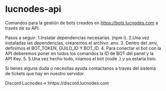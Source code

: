 # lucnodes-api
Comandos para la gestión de bots creados en https://bots.lucnodes.com a través de su API.

Pasos a seguir:
1.Instalar dependencias necesarias. (npm i).
2.Una vez instaladas las dependencias, crearemos el archivo .env.
3. Dentro del .env, definimos el BOT_TOKEN, GUILD_ID Y BOT_ID.
4. Para conectar el bot con la API deberemos poner en todos los comandos la ID de BOT del panel y la API Key.
5. 5.Una vez hecho todo, iniamos el bot (node .) y ya estaría listo.

Si tienes alguna duda o necesitas ayuda contactanos a traves del sistema de tickets que hay en nuestro servidor.

Discord Lucnodes-> hhtps://discord.lucnodes.com


